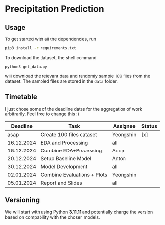 # Precipitation Prediction 

## Usage
To get started with all the dependencies, run 
```sh
pip3 install -r requirements.txt
```

To download the dataset, the shell command
```sh
python3 get_data.py
```
will download the relevant data and randomly sample
100 files from the dataset. The sampled files are
stored in the `data` folder.


## Timetable
I just chose some of the deadline dates for the 
aggregation of work arbitrarily. Feel free to
change this :)

|  Deadline  | Task                        | Assignee  | Status   |
| ---------- | --------------------------- | --------- | -------- |
| asap       | Create 100 files dataset    | Yeongshin |    [x]   |
| 16.12.2024 | EDA and Processing          | all       |          |         
| 18.12.2024 | Combine EDA+Processing      | Anna      |          |
| 20.12.2024 | Setup Baseline Model        | Anton     |          |
| 30.12.2024 | Model Development           | all       |          | 
| 02.01.2024 | Combine Evaluations + Plots | Yeongshin |          | 
| 05.01.2024 | Report and Slides           | all       |          |
## Versioning
We will start with using Python **3.11.11** and 
potentially change the version based on compability
with the chosen models.

